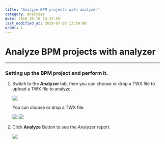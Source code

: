 ```yaml
---
title: "Analyze BPM projects with analyzer"
category: analyzer
date: 2018-10-10 13:17:55
last_modified_at: 2019-07-29 13:50:00
order: 1
---
```


# Analyze BPM projects with analyzer
***
### Setting up the BPM project and perform it.

   1. Switch to the **Analyzer** tab, then you can choose or drop a TWX file to upload a TWX file to analyze.

      ![][analyzer_upload]

      You can choose or drop a TWX file.

      ![][analyzer_upload_drop] ![][analyzer_upload_done]

   2. Click **Analyze** Button to see the Analyzer report.

      ![][analyzer_report]


[analyzer_upload]: ../images/analyzer/analyzer_upload.PNG
[analyzer_upload_drop]: ../images/analyzer/analyzer_upload_drop.PNG
[analyzer_upload_done]: ../images/analyzer/analyzer_upload_done.PNG
[analyzer_report]: ../images/analyzer/analyzer_report.PNG

